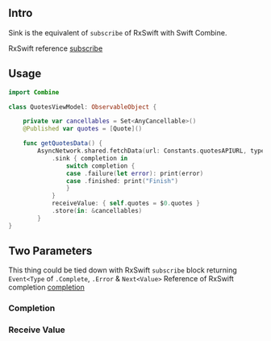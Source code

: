 


## Intro

Sink is the equivalent of `subscribe` of RxSwift with Swift Combine.

RxSwift reference
[subscribe](subscribe.md)



## Usage

```swift
import Combine

class QuotesViewModel: ObservableObject {

    private var cancellables = Set<AnyCancellable>()
    @Published var quotes = [Quote]()

    func getQuotesData() {
        AsyncNetwork.shared.fetchData(url: Constants.quotesAPIURL, type: String.self)
            .sink { completion in
                switch completion {
                case .failure(let error): print(error)
                case .finished: print("Finish")
                }
            }
            receiveValue: { self.quotes = $0.quotes }
            .store(in: &cancellables)
        }
}
```
## Two Parameters

This thing could be tied down with RxSwift `subscribe` block returning `Event<Type` of `.Complete`, `.Error` & `Next<Value>`
Reference of RxSwift completion [completion](completion.md)
### Completion


### Receive Value




